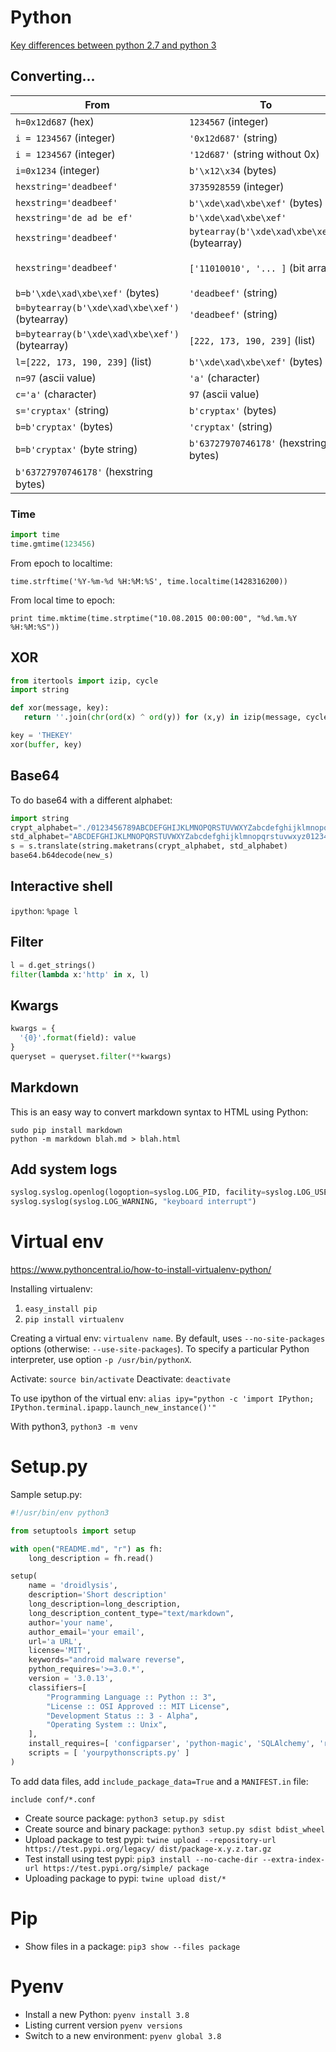 # Python

[Key differences between python 2.7 and python 3](https://sebastianraschka.com/Articles/2014_python_2_3_key_diff.html)

## Converting...

| From                     |  To                 |  Python 3 |
| ------------------------ | ------------------ | ------------- |
| `h=0x12d687` (hex)      | `1234567` (integer) | `h` (they are the same)|
| `i = 1234567` (integer)   | `'0x12d687'` (string)  | `hex(i)` |
| `i = 1234567` (integer)   | `'12d687'` (string without 0x)  | `'%x' % i` |
| `i=0x1234` (integer) | `b'\x12\x34` (bytes)        | `i.to_bytes(2, byteorder='big')` |
| `hexstring='deadbeef'`    | `3735928559` (integer) | `int(hexstring, 16)` |
| `hexstring='deadbeef'`    | `b'\xde\xad\xbe\xef'` (bytes) | `bytes.fromhex(hexstring)` |
| `hexstring='de ad be ef'` | `b'\xde\xad\xbe\xef'` | `bytes.fromhex(hexstring)` |
| `hexstring='deadbeef'`    | `bytearray(b'\xde\xad\xbe\xef')` (bytearray) | `bytearray.fromhex(hexstring)` |
| `hexstring='deadbeef'`    | `['11010010', '... ]` (bit array) | `[  "{:08b}".format(i) for i in list(bytes.fromhex(hexstring)) ]` |
| `b=b'\xde\xad\xbe\xef'` (bytes) |  `'deadbeef'` (string) | `b.hex()` |
| `b=bytearray(b'\xde\xad\xbe\xef')` (bytearray) |  `'deadbeef'` (string) | `b.hex()` |
| `b=bytearray(b'\xde\xad\xbe\xef')` (bytearray)  | `[222, 173, 190, 239]` (list) | `list(b)` |
| `l=[222, 173, 190, 239]` (list) | `b'\xde\xad\xbe\xef'` (bytes) | `bytes(l)` |
| `n=97` (ascii value) | `'a'` (character) | `chr(n)` |
| `c='a'` (character) |  `97` (ascii value) | `ord(c)` |
| `s='cryptax'` (string) |  `b'cryptax'` (bytes) | `bytes(s, 'utf-8')` |
| `b=b'cryptax'` (bytes) | `'cryptax'` (string) | `b.decode('utf-8')` |
| `b=b'cryptax'` (byte string) |  `b'63727970746178'` (hexstring bytes) |  binascii.hexlify(b'cryptax') |
|  `b'63727970746178'` (hexstring bytes) | | `b=b'cryptax'` (byte string) | binascii.unhexlify(b'63727970746178) |


### Time

```python
import time
time.gmtime(123456)
```

From epoch to localtime:

`time.strftime('%Y-%m-%d %H:%M:%S', time.localtime(1428316200))`

From local time to epoch:

`print time.mktime(time.strptime("10.08.2015 00:00:00", "%d.%m.%Y %H:%M:%S"))`

## XOR

```python
from itertools import izip, cycle
import string

def xor(message, key):
   return ''.join(chr(ord(x) ^ ord(y)) for (x,y) in izip(message, cycle(key)))

key = 'THEKEY'
xor(buffer, key)
```

## Base64

To do base64 with a different alphabet:

```python
import string
crypt_alphabet="./0123456789ABCDEFGHIJKLMNOPQRSTUVWXYZabcdefghijklmnopqrstuvwxyz"
std_alphabet="ABCDEFGHIJKLMNOPQRSTUVWXYZabcdefghijklmnopqrstuvwxyz0123456789+/"
s = s.translate(string.maketrans(crypt_alphabet, std_alphabet)
base64.b64decode(new_s)
```

## Interactive shell

`ipython`: `%page l`

## Filter

```python
l = d.get_strings()
filter(lambda x:'http' in x, l)
```

## Kwargs

```python
kwargs = {
  '{0}'.format(field): value
}
queryset = queryset.filter(**kwargs)
```


## Markdown

This is an easy way to convert markdown syntax to HTML using Python:

```
sudo pip install markdown
python -m markdown blah.md > blah.html
```

## Add system logs

```python
syslog.syslog.openlog(logoption=syslog.LOG_PID, facility=syslog.LOG_USER)
syslog.syslog(syslog.LOG_WARNING, "keyboard interrupt")
```

# Virtual env

https://www.pythoncentral.io/how-to-install-virtualenv-python/

Installing virtualenv:

1. `easy_install pip`
2. `pip install virtualenv`

Creating a virtual env: `virtualenv name`. By default, uses `--no-site-packages` options (otherwise: `--use-site-packages`). To specify a particular Python interpreter, use option `-p /usr/bin/pythonX`.

Activate: `source bin/activate`
Deactivate: `deactivate`

To use ipython of the virtual env: `alias ipy="python -c 'import IPython; IPython.terminal.ipapp.launch_new_instance()'"`

With python3, `python3 -m venv`

# Setup.py

Sample setup.py:

```python
#!/usr/bin/env python3

from setuptools import setup

with open("README.md", "r") as fh:
    long_description = fh.read()

setup(
    name = 'droidlysis',
    description='Short description'
    long_description=long_description,
    long_description_content_type="text/markdown",
    author='your name',
    author_email='your email',
    url='a URL',
    license='MIT',
    keywords="android malware reverse",
    python_requires='>=3.0.*',
    version = '3.0.13',
    classifiers=[
        "Programming Language :: Python :: 3",
        "License :: OSI Approved :: MIT License",
        "Development Status :: 3 - Alpha",
        "Operating System :: Unix",
    ],
    install_requires=[ 'configparser', 'python-magic', 'SQLAlchemy', 'rarfile' ],
    scripts = [ 'yourpythonscripts.py' ]
)
```

To add data files, add `include_package_data=True` and a `MANIFEST.in` file:

```
include conf/*.conf
```

- Create source package: `python3 setup.py sdist`
- Create source and binary package: `python3 setup.py sdist bdist_wheel`
- Upload package to test pypi: `twine upload --repository-url https://test.pypi.org/legacy/ dist/package-x.y.z.tar.gz`
- Test install using test pypi: `pip3 install --no-cache-dir --extra-index-url https://test.pypi.org/simple/ package`
- Uploading package to pypi: `twine upload dist/*`

# Pip

- Show files in a package: `pip3 show --files package`

# Pyenv

- Install a new Python: `pyenv install 3.8`
- Listing current version `pyenv versions`
- Switch to a new environment: `pyenv global 3.8`
